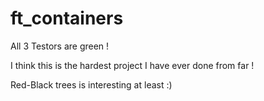 # ft_containers
All 3 Testors are green !

I think this is the hardest project I have ever done from far !

Red-Black trees is interesting at least :)
